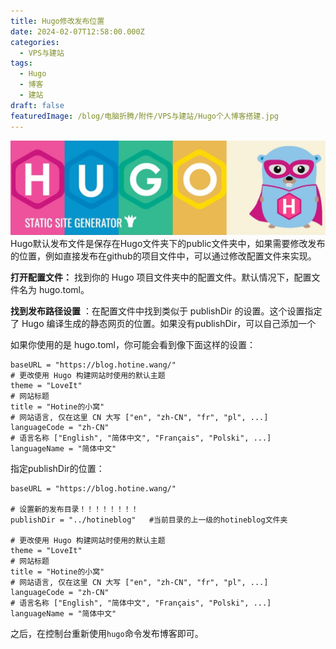 ```yaml
---
title: Hugo修改发布位置
date: 2024-02-07T12:58:00.000Z
categories:
  - VPS与建站
tags:
  - Hugo
  - 博客
  - 建站
draft: false
featuredImage: /blog/电脑折腾/附件/VPS与建站/Hugo个人博客搭建.jpg
---
```

![Hugo个人博客搭建.jpg](/blog/电脑折腾/附件/VPS与建站/Hugo个人博客搭建.jpg)
Hugo默认发布文件是保存在Hugo文件夹下的public文件夹中，如果需要修改发布的位置，例如直接发布在github的项目文件中，可以通过修改配置文件来实现。

**打开配置文件：** 找到你的 Hugo 项目文件夹中的配置文件。默认情况下，配置文件名为 hugo.toml。

**找到发布路径设置** ：在配置文件中找到类似于 publishDir 的设置。这个设置指定了 Hugo 编译生成的静态网页的位置。如果没有publishDir，可以自己添加一个

如果你使用的是 hugo.toml，你可能会看到像下面这样的设置：

```
baseURL = "https://blog.hotine.wang/"
# 更改使用 Hugo 构建网站时使用的默认主题
theme = "LoveIt"
# 网站标题
title = "Hotine的小窝"
# 网站语言, 仅在这里 CN 大写 ["en", "zh-CN", "fr", "pl", ...]
languageCode = "zh-CN"
# 语言名称 ["English", "简体中文", "Français", "Polski", ...]
languageName = "简体中文"
```

指定publishDir的位置：

```
baseURL = "https://blog.hotine.wang/"

# 设置新的发布目录！！！！！！！！
publishDir = "../hotineblog"   #当前目录的上一级的hotineblog文件夹

# 更改使用 Hugo 构建网站时使用的默认主题
theme = "LoveIt"
# 网站标题
title = "Hotine的小窝"
# 网站语言, 仅在这里 CN 大写 ["en", "zh-CN", "fr", "pl", ...]
languageCode = "zh-CN"
# 语言名称 ["English", "简体中文", "Français", "Polski", ...]
languageName = "简体中文"
```

之后，在控制台重新使用`hugo`命令发布博客即可。
